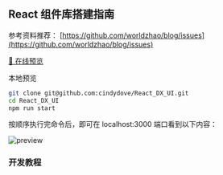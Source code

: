 ## React 组件库搭建指南

参考资料推荐： [https://github.com/worldzhao/blog/issues](https://github.com/worldzhao/blog/issues)

[🚀 在线预览](https://cindydove.github.io/React_DX_UI)

 本地预览

```bash
git clone git@github.com:cindydove/React_DX_UI.git
cd React_DX_UI
npm run start
```

按顺序执行完命令后，即可在 localhost:3000 端口看到以下内容：

![preview](https://raw.githubusercontent.com/worldzhao/blog/master/images/rc-lib-v1-1.jpg)


### 开发教程



